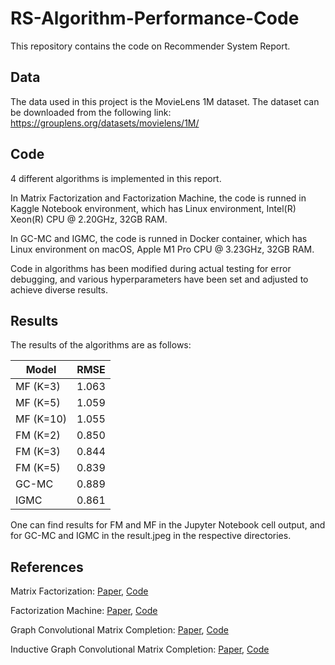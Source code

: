 # RS-Algorithm-Performance-Code

This repository contains the code on Recommender System Report.

## Data

The data used in this project is the MovieLens 1M dataset. 
The dataset can be downloaded from the following link: https://grouplens.org/datasets/movielens/1M/

## Code

4 different algorithms is implemented in this report.

In Matrix Factorization and Factorization Machine, the code is runned in Kaggle Notebook environment,
which has Linux environment, Intel(R) Xeon(R) CPU @ 2.20GHz, 32GB RAM.

In GC-MC and IGMC, the code is runned in Docker container, 
which has Linux environment on macOS, Apple M1 Pro CPU @ 3.23GHz, 32GB RAM.

Code in algorithms has been modified during actual testing for error debugging, 
and various hyperparameters have been set and adjusted to achieve diverse results.

## Results

The results of the algorithms are as follows:

| Model     | RMSE  |
|-----------|-------|
| MF (K=3)  | 1.063 |
| MF (K=5)  | 1.059 |
| MF (K=10) | 1.055 |
| FM (K=2)  | 0.850 |
| FM (K=3)  | 0.844 |
| FM (K=5)  | 0.839 |
| GC-MC     | 0.889 |
| IGMC      | 0.861 |

One can find results for FM and MF in the Jupyter Notebook cell output, 
and for GC-MC and IGMC in the result.jpeg in the respective directories.

## References

Matrix Factorization: [Paper](https://ieeexplore.ieee.org/document/5197422), [Code](https://www.kaggle.com/code/phamdinhkhanh/matrix-factorization-movie-length-1m/notebook)

Factorization Machine: [Paper](https://ieeexplore.ieee.org/document/5694074), [Code](https://github.com/floraxhuang/Movie-Recommendation-System.git)

Graph Convolutional Matrix Completion: [Paper](https://arxiv.org/abs/1706.02263), [Code](https://github.com/riannevdberg/gc-mc.git)

Inductive Graph Convolutional Matrix Completion: [Paper](https://arxiv.org/abs/1904.12058), [Code](https://github.com/muhanzhang/IGMC.git)